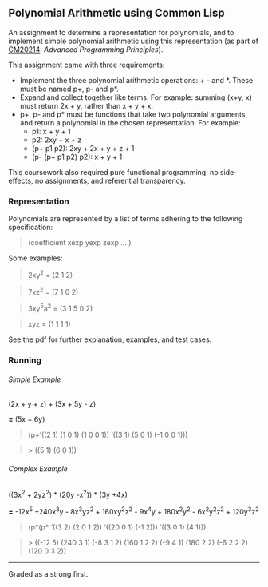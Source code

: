## Polynomial Arithmetic using Common Lisp

An assignment to determine a representation for polynomials, and to implement simple polynomial arithmetic using this representation (as part of [CM20214](http://www.bath.ac.uk/catalogues/2014-2015/cm/CM20214.html): *Advanced Programming Principles*).

This assignment came with three requirements:
* Implement the three polynomial arithmetic operations: + - and \*. These must be named p+, p- and p*.
* Expand and collect together like terms. For example: summing (x+y, x) must return 2x + y, rather than x + y + x.
* p+, p- and p* must be functions that take two polynomial arguments, and return a polynomial in the chosen representation. For example: 
  * p1: x + y + 1
  * p2: 2xy + x + z
  * (p+ p1 p2): 2xy + 2x + y + z + 1
  * (p- (p+ p1 p2) p2): x + y + 1
  
This coursework also required pure functional programming: no side-effects, no assignments, and referential transparency.


### Representation 

Polynomials are represented by a list of terms adhering to the following specification:
> (coefficient xexp yexp zexp ... )

Some examples:
> 2xy<sup>2</sup> = (2 1 2)

> 7xz<sup>2</sup> = (7 1 0 2)

> 3xy<sup>5</sup>a<sup>2</sup> = (3 1 5 0 2)

> xyz = (1 1 1 1)

See the pdf for further explanation, examples, and test cases.

### Running 

###### Simple Example
(2x + y + z) + (3x + 5y - z) 

**=** (5x + 6y)

> (p+’((2 1) (1 0 1) (1 0 0 1)) ‘((3 1) (5 0 1) (-1 0 0 1)))

> \> ((5 1) (6 0 1))

###### Complex Example
((3x<sup>2</sup> + 2yz<sup>2</sup>) * (20y -x<sup>2</sup>)) * (3y +4x)

**=** -12x<sup>5</sup> +240x<sup>3</sup>y - 8x<sup>3</sup>yz<sup>2</sup> + 160xy<sup>2</sup>z<sup>2</sup> - 9x<sup>4</sup>y + 180x<sup>2</sup>y<sup>2</sup> - 6x<sup>2</sup>y<sup>2</sup>z<sup>2</sup> + 120y<sup>3</sup>z<sup>2</sup>

> (p*(p* ‘((3 2) (2 0 1 2)) ‘((20 0 1) (-1 2))) ‘((3 0 1) (4 1)))

> \> ((-12 5) (240 3 1) (-8 3 1 2) (160 1 2 2) (-9 4 1) (180 2 2) (-6 2 2 2) (120 0 3 2))

___

Graded as a strong first.
